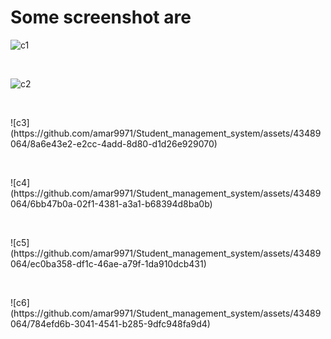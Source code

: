 # Some screenshot are 
<p>
  
  ![c1](https://github.com/amar9971/Student_management_system/assets/43489064/1fbdee3a-b22c-4787-a997-ba3bb4b134ba)
</p>
<br>
<p>

  ![c2](https://github.com/amar9971/Student_management_system/assets/43489064/b2095f7d-a0ab-4704-afa7-c61583e57a4e)
  </p>
<br>
<p>
![c3](https://github.com/amar9971/Student_management_system/assets/43489064/8a6e43e2-e2cc-4add-8d80-d1d26e929070)
</p>
  <br>
  <p>
![c4](https://github.com/amar9971/Student_management_system/assets/43489064/6bb47b0a-02f1-4381-a3a1-b68394d8ba0b)
  </p>
    <br>
    <p>
![c5](https://github.com/amar9971/Student_management_system/assets/43489064/ec0ba358-df1c-46ae-a79f-1da910dcb431)
    </p>
      <br>
      <p>
![c6](https://github.com/amar9971/Student_management_system/assets/43489064/784efd6b-3041-4541-b285-9dfc948fa9d4)

</p>
